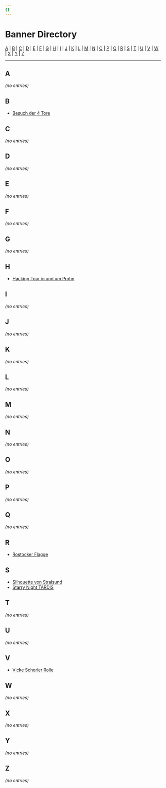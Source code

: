 ```yaml
---
{}
---
```

# Banner Directory

[A](#a) | [B](#b) | [C](#c) | [D](#d) | [E](#e) | [F](#f) | [G](#g) | [H](#h) | [I](#i) | [J](#j) | [K](#k) | [L](#l) | [M](#m) | [N](#n) | [O](#o) | [P](#p) | [Q](#q) | [R](#r) | [S](#s) | [T](#t) | [U](#u) | [V](#v) | [W](#w) | [X](#x) | [Y](#y) | [Z](#z)


---

## A

_(no entries)_

## B

- [Besuch der 4 Tore](./6_besuch-der-4-tore_2015/)

## C

_(no entries)_

## D

_(no entries)_

## E

_(no entries)_

## F

_(no entries)_

## G

_(no entries)_

## H

- [Hacking Tour in und um Prohn](./3_hacking-tour-in-und-um-prohn_2015/)

## I

_(no entries)_

## J

_(no entries)_

## K

_(no entries)_

## L

_(no entries)_

## M

_(no entries)_

## N

_(no entries)_

## O

_(no entries)_

## P

_(no entries)_

## Q

_(no entries)_

## R

- [Rostocker Flagge](./1_rostocker-flagge_2015/)

## S

- [Silhouette von Stralsund](./5_silhouette-von-stralsund_2015/)
- [Starry Night TARDIS](./4_starry-night-tardis_2015/)

## T

_(no entries)_

## U

_(no entries)_

## V

- [Vicke Schorler Rolle](./2_vicke-schorler-rolle_2015/)

## W

_(no entries)_

## X

_(no entries)_

## Y

_(no entries)_

## Z

_(no entries)_
